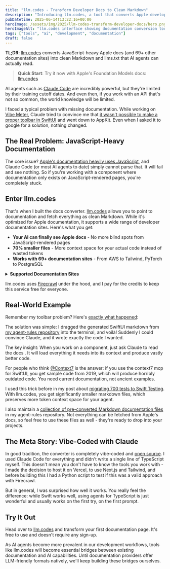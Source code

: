 ```yaml
---
title: "llm.codes - Transform Developer Docs to Clean Markdown"
description: "Introducing llm.codes, a tool that converts Apple developer documentation and other technical docs into clean, LLM-friendly Markdown format for better AI integration."
pubDatetime: 2025-06-14T13:22:16+00:00
heroImage: /assets/img/2025/llm-codes-transform-developer-docs/hero.png
heroImageAlt: "llm.codes interface showing documentation conversion tool"
tags: ["tools", "ai", "development", "documentation"]
draft: false
---
```


**TL;DR**: <a href="https://llm.codes" target="_blank">llm.codes</a> converts JavaScript-heavy Apple docs (and 69+ other documentation sites) into clean Markdown and llms.txt that AI agents can actually read.

> **Quick Start**: Try it now with Apple's Foundation Models docs: <a href="https://llm.codes?https://developer.apple.com/documentation/foundationmodels" target="_blank">llm.codes</a>

AI agents such as [Claude Code](/posts/2025/claude-code-is-my-computer) are incredibly powerful, but they're limited by their training cutoff dates. And even then, if you work with an API that's not so common, the world knowledge will be limited.

I faced a typical problem with missing documentation. While working on <a href="https://vibemeter.ai/" target="_blank">Vibe Meter</a>, Claude tried to convince me that [it wasn't possible to make a proper toolbar in SwiftUI](https://x.com/steipete/status/1933819029224931619) and went down to AppKit. Even when I asked it to google for a solution, nothing changed.

## The Real Problem: JavaScript-Heavy Documentation

The core issue? <a href="https://developer.apple.com/documentation/swiftui/" target="_blank">Apple's documentation heavily uses JavaScript</a>, and Claude Code (or most AI agents to date) simply cannot parse that. It will fail and see nothing. So if you're working with a component where documentation only exists on JavaScript-rendered pages, you're completely stuck.

## Enter llm.codes

That's when I built the docs converter. <a href="https://llm.codes" target="_blank">llm.codes</a> allows you to point to documentation and fetch everything as clean Markdown. While it's optimized for Apple documentation, it supports a wide range of developer documentation sites. Here's what you get:

- **Your AI can finally see Apple docs** - No more blind spots from JavaScript-rendered pages
- **70% smaller files** - More context space for your actual code instead of wasted tokens
- **Works with 69+ documentation sites** - From AWS to Tailwind, PyTorch to PostgreSQL

<details>
<summary><strong>Supported Documentation Sites</strong></summary>

**Mobile Development**
- Apple Developer Documentation
- Android Developer Documentation
- React Native
- Flutter
- Swift Package Index

**Programming Languages**
- Python, TypeScript, JavaScript (MDN), Rust, Go, Java, Ruby, PHP, Swift, Kotlin

**Web Frameworks**
- React, Vue.js, Angular, Next.js, Nuxt, Svelte, Django, Flask, Express.js, Laravel

**Cloud Platforms**
- AWS, Google Cloud, Azure, DigitalOcean, Heroku, Vercel, Netlify

**Databases**
- PostgreSQL, MongoDB, MySQL, Redis, Elasticsearch, Couchbase, Cassandra

**DevOps & Infrastructure**
- Docker, Kubernetes, Terraform, Ansible, GitHub, GitLab

**AI/ML Libraries**
- PyTorch, TensorFlow, Hugging Face, scikit-learn, LangChain, pandas, NumPy

**CSS Frameworks**
- Tailwind CSS, Bootstrap, Material-UI, Chakra UI, Bulma

**Build Tools & Testing**
- npm, webpack, Vite, pip, Cargo, Maven, Jest, Cypress, Playwright, pytest

**And more**: Any GitHub Pages site (*.github.io)

</details>

llm.codes uses <a href="https://www.firecrawl.dev/referral?rid=9CG538BE" target="_blank">Firecrawl</a> under the hood, and I pay for the credits to keep this service free for everyone.

## Real-World Example

Remember my toolbar problem? Here's [exactly what happened](https://x.com/steipete/status/1933819029224931619):

The solution was simple: I dragged the generated SwiftUI markdown from [my agent-rules repository](https://github.com/steipete/agent-rules/blob/main/docs/swiftui.md) into the terminal, and voilà! Suddenly I could convince Claude, and it wrote exactly the code I wanted.

The key insight: When you work on a component, just ask Claude to read the docs <file name>. It will load everything it needs into its context and produce vastly better code.

For people who think [@Context7](https://x.com/Context7AI) is the answer: if you use the context7 mcp for SwiftUI, you get sample code from 2019, which will produce horribly outdated code. You need current documentation, not ancient examples.

I used this trick before in my post about [migrating 700 tests to Swift Testing](https://steipete.me/posts/2025/migrating-700-tests-to-swift-testing). With llm.codes, you get significantly smaller markdown files, which preserves more token context space for your agent.

I also maintain a [collection of pre-converted Markdown documentation files](https://github.com/steipete/agent-rules/tree/main/docs) in my agent-rules repository. Not everything can be fetched from Apple's docs, so feel free to use these files as well - they're ready to drop into your projects.

## The Meta Story: Vibe-Coded with Claude

In good tradition, the converter is completely vibe-coded and <a href="https://github.com/amantus-ai/llm-codes" target="_blank">open source</a>. I used Claude Code for everything and didn't write a single line of TypeScript myself. This doesn't mean you don't have to know the tools you work with - I made the decision to host it on Vercel, to use Next.js and Tailwind, and before building this I had a Python script to test if this was a valid approach with Firecrawl.

But in general, I was surprised how well it works. You really feel the difference: while Swift works well, using agents for TypeScript is just wonderful and usually works on the first try, on the first prompt.

## Try It Out

Head over to <a href="https://llm.codes?https://developer.apple.com/documentation/foundationmodels" target="_blank">llm.codes</a> and transform your first documentation page. It's free to use and doesn't require any sign-up.

As AI agents become more prevalent in our development workflows, tools like llm.codes will become essential bridges between existing documentation and AI capabilities. Until documentation providers offer LLM-friendly formats natively, we'll keep building these bridges ourselves.